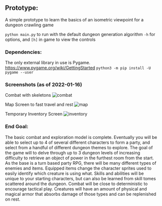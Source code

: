 ## Prototype:
A simple prototype to learn the basics of an isometric viewpoint for a dungeon crawling game

`python main.py` to run with the default dungeon generation algorithm
`-h` for options, and `[h]` in game to view the controls

### Dependencies:
The only external library in use is Pygame. https://www.pygame.org/wiki/GettingStarted
`python3 -m pip install -U pygame --user`

### Screenshots (as of 2022-01-16)
Combat with skeletons
![combat](https://i.imgur.com/05BCpiY.png)

Map Screen to fast travel and rest
![map](https://i.imgur.com/F3QT76U.png)

Temporary Inventory Screen
![inventory](https://i.imgur.com/5xKjzVh.png)

### End Goal:
The basic combat and exploration model is complete. Eventually you will be able to select up to 4 of several different characters to form a party, and select from a handful of different dungeon themes to explore. The goal of the game will to delve through up to 3 dungeon levels of increasing difficulty to retrieve an object of power in the furthest room from the start.
As the base is a turn based party RPG, there will be many different types of enemies and items. Equipped items change the character sprites used to easily identify which creature is using what. Skills and abilities will be unique to your starting characters, but can also be learned from skill tomes scattered around the dungeon.
Combat will be close to deterministic to encourage tactical play. Creatures will have an amount of physical and magical armor that absorbs damage of those types and can be replenished on rest.

